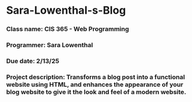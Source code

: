 # Sara-Lowenthal-s-Blog

### Class name: CIS 365 - Web Programming
### Programmer: Sara Lowenthal
### Due date: 2/13/25
### Project description: Transforms a blog post into a functional website using HTML, and enhances the appearance of your blog website to give it the look and feel of a modern website.